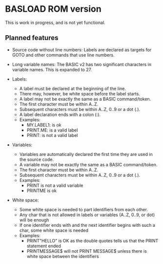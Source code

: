 # BASLOAD ROM version

This is work in progress, and is not yet functional.

## Planned features

- Source code without line numbers: Labels are declared as targets for GOTO and other commands that use line numbers.

- Long variable names: The BASIC v2 has two significant characters in variable names. This is expanded to 27.

- Labels:
    - A label must be declared at the beginning of the line.
    - There may, however, be white space before the label starts.
    - A label may not be exactly the same as a BASIC command/token.
    - The first character must be within A..Z.
    - Subsequent characters must be within A..Z, 0..9 or a dot (.).
    - A label declaration ends with a colon (:).
    - Examples:
        - MY.LABEL1: is ok
        - PRINT.ME: is a valid label
        - PRINT: is not a valid label

- Variables:
    - Variables are automatically declared the first time they are used in the source code.
    - A variable may not be exactly the same as a BASIC command/token.
    - The first character must be within A..Z.
    - Subsequent characters must be within A..Z, 0..9 or a dot (.).
    - Examples:
        - PRINT is not a valid variable
        - PRINTME is ok
    
- White space:
    - Some white space is needed to part identifiers from each other.
    - Any char that is not allowed in labels or variables (A..Z, 0..9, or dot) will be enough
    - If one identifier ends with and the next identifier begins with such a char, some white space is needed
    - Examples:
        - PRINT"HELLO" is OK as the double quotes tells us that the PRINT statement ended
        - PRINTMESSAGE$ will not PRINT MESSAGE$ unless there is white space between the identifiers